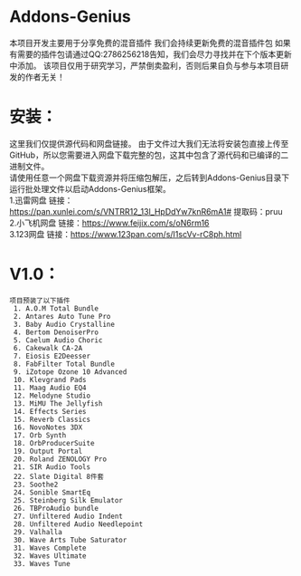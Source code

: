 # Addons-Genius
本项目开发主要用于分享免费的混音插件
我们会持续更新免费的混音插件包
如果有需要的插件包请通过QQ:2786256218告知，我们会尽力寻找并在下个版本更新中添加。
该项目仅用于研究学习，严禁倒卖盈利，否则后果自负与参与本项目研发的作者无关！


# 安装：
  这里我们仅提供源代码和网盘链接。
  由于文件过大我们无法将安装包直接上传至GitHub，所以您需要进入网盘下载完整的包，这其中包含了源代码和已编译的二进制文件。  
  请使用任意一个网盘下载资源并将压缩包解压，之后转到Addons-Genius目录下运行批处理文件以启动Addons-Genius框架。  
  1.迅雷网盘 链接：https://pan.xunlei.com/s/VNTRR12_13l_HpDdYw7knR6mA1# 提取码：pruu  
  2.小飞机网盘 链接：https://www.feijix.com/s/oN6rm16  
  3.123网盘 链接：https://www.123pan.com/s/I1scVv-rC8ph.html  
  
 # V1.0：
    项目预装了以下插件  
     1. A.O.M Total Bundle   
     2. Antares Auto Tune Pro  
     3. Baby Audio Crystalline  
     4. Bertom DenoiserPro  
     5. Caelum Audio Choric  
     6. Cakewalk CA-2A  
     7. Eiosis E2Deesser  
     8. FabFilter Total Bundle  
     9. iZotope Ozone 10 Advanced  
     10. Klevgrand Pads  
     11. Maag Audio EQ4  
     12. Melodyne Studio  
     13. MiMU The Jellyfish  
     14. Effects Series  
     15. Reverb Classics  
     16. NovoNotes 3DX  
     17. Orb Synth  
     18. OrbProducerSuite  
     19. Output Portal  
     20. Roland ZENOLOGY Pro  
     21. SIR Audio Tools  
     22. Slate Digital 8件套  
     23. Soothe2  
     24. Sonible SmartEq  
     25. Steinberg Silk Emulator  
     26. TBProAudio bundle  
     27. Unfiltered Audio Indent  
     28. Unfiltered Audio Needlepoint  
     29. Valhalla  
     30. Wave Arts Tube Saturator  
     31. Waves Complete  
     32. Waves Ultimate  
     33. Waves Tune  
